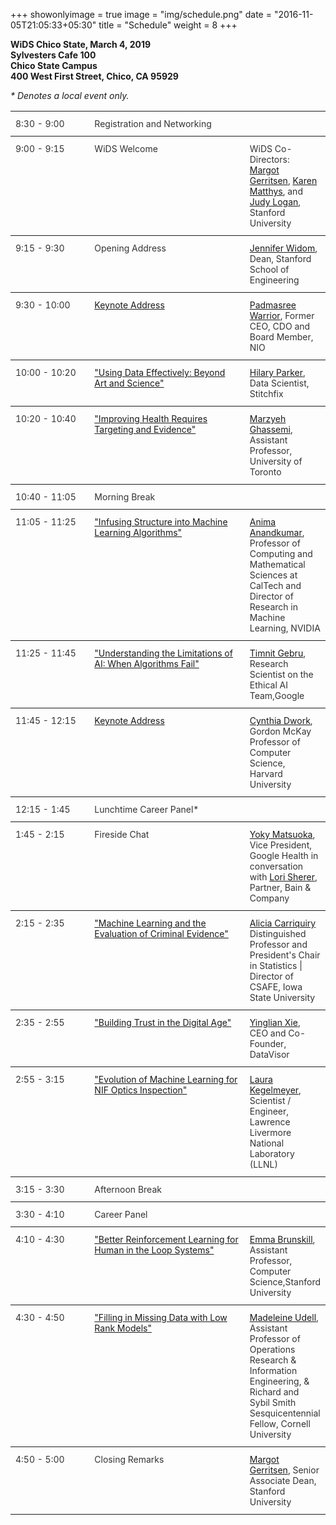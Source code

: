 +++
showonlyimage = true
image = "img/schedule.png"
date = "2016-11-05T21:05:33+05:30"
title = "Schedule"
weight = 8
+++

**WiDS Chico State, March 4, 2019**  
**Sylvesters Cafe 100**  
**Chico State Campus**  
**400 West First Street, Chico, CA 95929**

<p>

_* Denotes a local event only._

<style type="text/css">
.tg {border-collapse:collapse;border-spacing:0}
.tg td{font-size:14px;padding:11px 8px;border-style:solid;border-width:0px;overflow:hidden;word-break:normal;border-top-width:1px;border-bottom-width:1px;border-color:#ccc;color:#333;}
.tg .tg-time{width:120px;border-color:inherit;text-align:left;vertical-align:top}
.tg .tg-item{width:250px;border-color:inherit;text-align:left;vertical-align:top}
.tg .tg-0pky{border-color:inherit;text-align:left;vertical-align:top}

</style>
<table class="tg">
  <tr>
    <td class="tg-time">8:30 - 9:00</th>
    <td class="tg-item">Registration and Networking</th>
    <td class="tg-0pky"></th>
  </tr>
  <tr>
    <td class="tg-time">9:00 - 9:15</td>
    <td class="tg-item">WiDS Welcome </td>
    <td class="tg-0pky">WiDS Co-Directors: <a href="https://www.widsconference.org/margot-gerritsen-2019.html">Margot Gerritsen</a>, <a href="https://www.linkedin.com/in/karen-matthys-1a45652/">Karen Matthys</a>, and <a href="https://www.linkedin.com/in/judylogan/">Judy Logan</a>, Stanford University</td>
  </tr>
  <tr>
    <td class="tg-time">9:15 - 9:30</td>
    <td class="tg-item">Opening Address</td>
    <td class="tg-0pky"><a href="https://www.widsconference.org/jennifer-widom1.html">Jennifer Widom</a>, Dean, Stanford School of Engineering<br></td>
  </tr>
  <tr>
    <td class="tg-time">9:30 - 10:00</td>
    <td class="tg-item"><a href="https://www.widsconference.org/padmasree-warrior.html#keynote">Keynote Address</a></td>
    <td class="tg-0pky"><a href="https://www.widsconference.org/padmasree-warrior.html">Padmasree Warrior</a>, Former CEO, CDO and Board Member, NIO</td>
  </tr>
  <tr>
    <td class="tg-time">10:00 - 10:20</td>
    <td class="tg-item"><a href="https://www.widsconference.org/hilary-parker.html#using%20data">"Using Data Effectively: Beyond</a> <a href="https://www.widsconference.org/hilary-parker.html#using%20data">Art and Science"</a></td>
    <td class="tg-0pky"><a href="https://www.widsconference.org/hilary-parker.html">Hilary Parker</a>, Data Scientist, Stitchfix</td>
  </tr>
  <tr>
    <td class="tg-time">10:20 - 10:40</td>
    <td class="tg-item"><a href="https://www.widsconference.org/marzyeh-ghassemi.html#improving">"Improving Health Requires Targeting and Evidence"</a></td>
    <td class="tg-0pky"><a href="https://www.widsconference.org/marzyeh-ghassemi.html">Marzyeh Ghassemi</a>, Assistant Professor, University of Toronto</td>
  </tr>
  <tr>
    <td class="tg-time">10:40 - 11:05</td>
    <td class="tg-item">Morning Break</td>
    <td class="tg-0pky"></td>
  </tr>
  <tr>
    <td class="tg-time">11:05 - 11:25</td>
    <td class="tg-item"><a href="https://www.widsconference.org/anima-anandkumar.html#infusing">"Infusing Structure into Machine Learning Algorithms"</a></td>
    <td class="tg-0pky"><a href="https://www.widsconference.org/anima-anandkumar.html">Anima Anandkumar</a>, Professor of Computing and Mathematical Sciences at CalTech and Director of Research in Machine Learning, NVIDIA<br></td>
  </tr>
  <tr>
    <td class="tg-time">11:25 - 11:45</td>
    <td class="tg-item"><a href="https://www.widsconference.org/timnit-gebru.html#understanding">"Understanding the Limitations of AI: When Algorithms Fail"</a></td>
    <td class="tg-0pky"><a href="https://www.widsconference.org/timnit-gebru.html">Timnit Gebru</a>, Research Scientist on the Ethical AI Team,Google</td>
  </tr>
  <tr>
    <td class="tg-time">11:45 - 12:15</td>
    <td class="tg-item"><a href="https://www.widsconference.org/cynthia-dwork.html#full%20circle">Keynote Address</a></td>
    <td class="tg-0pky"><a href="https://www.widsconference.org/cynthia-dwork.html">Cynthia Dwork</a>, Gordon McKay Professor of Computer Science, Harvard University</td>
  </tr>
  <tr>
    <td class="tg-time">12:15 - 1:45</td>
    <td class="tg-item">Lunchtime Career Panel* </td>
    <td class="tg-0pky"></td>
  </tr>
  <tr>
    <td class="tg-time">1:45 - 2:15</td>
    <td class="tg-item">Fireside Chat </td>
    <td class="tg-0pky"><a href="https://www.widsconference.org/yoky-matsuoka.html">Yoky Matsuoka</a>, Vice President, Google Health in conversation with <a href="https://www.widsconference.org/lori-sherer.html">Lori Sherer</a>, Partner, Bain &amp; Company</td>
  </tr>
    <tr>
    <td class="tg-time">2:15 - 2:35</td>
    <td class="tg-item"><a href="https://www.widsconference.org/alicia-carriquiry.html#machine">"Machine Learning and the Evaluation of Criminal Evidence"</a></td>
    <td class="tg-0pky"><a href="https://www.widsconference.org/alicia-carriquiry.html">Alicia Carriquiry </a> Distinguished Professor and President's Chair in Statistics | Director of CSAFE, Iowa State University</td>
  </tr>
  <tr>
    <td class="tg-time">2:35 - 2:55</td>
    <td class="tg-item"><a href="https://www.widsconference.org/yinglian-xie.html#building%20trust">"Building Trust in the Digital Age"</a></td>
    <td class="tg-0pky"><a href="https://www.widsconference.org/yinglian-xie.html">Yinglian Xie</a>, CEO and Co-Founder, DataVisor</td>
  </tr>
  <tr>
    <td class="tg-time">2:55 - 3:15</td>
    <td class="tg-0pky"><a href="https://www.widsconference.org/laura-kegelmeyer.html#evolution">"Evolution of Machine Learning for NIF Optics Inspection"</a></td>
    <td class="tg-0pky"><a href="https://www.widsconference.org/laura-kegelmeyer.html">Laura Kegelmeyer</a>, Scientist / Engineer, Lawrence Livermore National Laboratory (LLNL)</td>
  </tr>
  <tr>
    <td class="tg-time">3:15 - 3:30</td>
    <td class="tg-item">Afternoon Break</td>
    <td class="tg-0pky"></td>
  </tr>
  <tr>
    <td class="tg-time">3:30 - 4:10</td>
    <td class="tg-item">Career Panel</td>
    <td class="tg-0pky"></td>
  </tr>
  <tr>
    <td class="tg-time">4:10 - 4:30</td>
    <td class="tg-item"><a href="https://www.widsconference.org/emma-brunskill.html#better">"Better Reinforcement Learning for Human in the Loop Systems"</a></td>
    <td class="tg-0pky"><a href="https://www.widsconference.org/emma-brunskill.html">Emma Brunskill</a>, Assistant Professor, Computer Science,Stanford University</td>
  </tr>
  <tr>
    <td class="tg-time">4:30 - 4:50</td>
    <td class="tg-item"><a href="https://www.widsconference.org/madeleine-udell.html#filling%20in">"Filling in Missing Data with Low Rank Models"</a></td>
    <td class="tg-0pky"><a href="https://www.widsconference.org/madeleine-udell.html">Madeleine Udell</a>, Assistant Professor of Operations Research &amp; Information Engineering, &amp; Richard and Sybil Smith Sesquicentennial Fellow, Cornell University</td>
  </tr>
  <tr>
    <td class="tg-time">4:50 - 5:00</td>
    <td class="tg-item">Closing Remarks</td>
    <td class="tg-0pky"><a href="https://www.widsconference.org/margot-gerritsen-2019.html">Margot Gerritsen</a>, Senior Associate Dean, Stanford University</td>
  </tr>
</table>